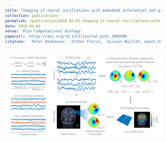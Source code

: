 ```yaml
---
title: "Imaging of neural oscillations with embedded inferential and group prevalence statistics"
collection: publications
permalink: /publication/2018-02-01-Imaging-of-neural-oscillations-with-embedded-inferential-and-group-prevalence-statistics
date: 2018-02-01
venue: 'PLoS Computational Biology'
paperurl: 'https://doi.org/10.1371/journal.pcbi.1005990'
citation: ' Peter Donhauser,  Esther Florin,  Sylvain Baillet, &quot;Imaging of neural oscillations with embedded inferential and group prevalence statistics.&quot; PLoS Computational Biology, 2018.'
---
```


![image](../images/ploscompbio.png)
